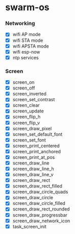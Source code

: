 # swarm-os

### Networking

- [x] wifi AP mode
- [x] wifi STA mode
- [x] wifi APSTA mode
- [x] wifi esp-now
- [x] ntp services

### Screen

- [x] screen_on
- [x] screen_off
- [x] screen_inverted
- [x] screen_set_contrast
- [x] screen_clear
- [x] screen_update
- [x] screen_flip_h
- [x] screen_flip_v
- [x] screen_draw_pixel
- [x] screen_set_default_font
- [x] screen_set_font
- [x] screen_print_centered
- [X] screen_print_anchored
- [x] screen_print_at_pos
- [x] screen_draw_line
- [x] screen_draw_line_h
- [x] screen_draw_line_v
- [x] screen_draw_rect
- [x] screen_draw_rect_filled
- [x] screen_draw_circle_quads
- [x] screen_draw_circle
- [x] screen_draw_circle_filled
- [x] screen_draw_rect_rounded
- [x] screen_draw_progressbar
- [x] screen_draw_network_icon
- [x] task_screen_init

